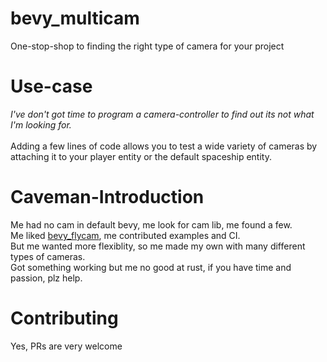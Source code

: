 # bevy_multicam
One-stop-shop to finding the right type of camera for your project

# Use-case
_I've don't got time to program a camera-controller to find out its not what I'm looking for._</br></br>
Adding a few lines of code allows you to test a wide variety of cameras by attaching it to
your player entity or the default spaceship entity. 

# Caveman-Introduction

Me had no cam in default bevy, me look for cam lib, me found a few.</br>
Me liked [bevy_flycam](https://github.com/sburris0/bevy_flycam), me contributed examples and CI.</br>
But me wanted more flexiblity, so me made my own with many different types of cameras.</br>
Got something working but me no good at rust, if you have time and passion, plz help.

# Contributing
Yes, PRs are very welcome
